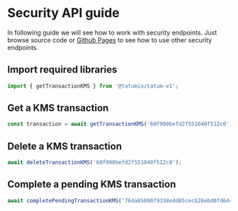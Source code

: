 # Security API guide

In following guide we will see how to work with security endpoints. Just browse source code
or [Github Pages](https://tatumio.github.io/tatum-js/) to see how to use other security endpoints.

## Import required libraries
```typescript
import { getTransactionKMS } from '@tatumio/tatum-v1';
```

## Get a KMS transaction
```typescript
const transaction = await getTransactionKMS('60f990befd2f551040f512c0');
```

## Delete a KMS transaction
```typescript
await deleteTransactionKMS('60f990befd2f551040f512c0');
```

## Complete a pending KMS transaction
```typescript
await completePendingTransactionKMS('76da8509079338edd85cecb26ebd0fd644adb347d86e9e3c32bdead4ececb6e3');
```
